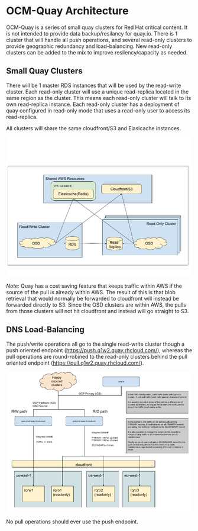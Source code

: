 # OCM-Quay Architecture

OCM-Quay is a series of small quay clusters for Red Hat critical content.  It is not intended to provide data backup/resilancy for quay.io.  There is 1 cluster that will handle all push operations, and several read-only clusters to provide geographic redundancy and load-balancing.  New read-only clusters can be added to the mix to improve resilency/capacity as needed.

## Small Quay Clusters

There will be 1 master RDS instances that will be used by the read-write cluster.  Each read-only cluster will use a unique read-replica located in the same region as the cluster.  This means each read-only cluster will talk to its own read-replica instance.  Each read-only cluster has a deployment of quay configured in read-only mode that uses a read-only user to access its read-replica.

All clusters will share the same cloudfront/S3 and Elasicache instances.

![](images/ocm-quay-architecture.png)

*Note*: Quay has a cost saving feature that keeps traffic within AWS if the source of the pull is already within AWS.  The result of this is that blob retrieval that would normally be forwarded to cloudfront will instead be forwarded directly to S3.  Since the OSD clusters are within AWS, the pulls from those clusters will not hit cloudfront and instead will go straight to S3.

## DNS Load-Balancing

The push/write operations all go to the single read-write cluster though a push oriented endpoint (https://push.q1w2.quay.rhcloud.com/), whereas the pull operations are round-robined to the read-only clusters behind the pull oriented endpoint (https://pull.q1w2.quay.rhcloud.com/).

![](images/ocm-quay-dns.png)

No pull operations should ever use the push endpoint.

